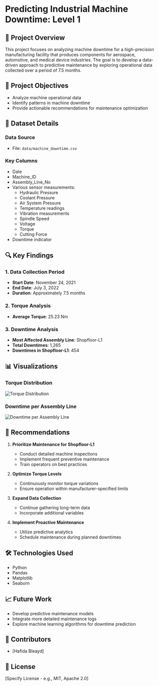 # Predicting Industrial Machine Downtime: Level 1

## 📖 Project Overview

This project focuses on analyzing machine downtime for a high-precision manufacturing facility that produces components for aerospace, automotive, and medical device industries. The goal is to develop a data-driven approach to predictive maintenance by exploring operational data collected over a period of 7.5 months.

## 🎯 Project Objectives

- Analyze machine operational data
- Identify patterns in machine downtime
- Provide actionable recommendations for maintenance optimization

## 💾 Dataset Details

### Data Source
- File: `data/machine_downtime.csv`

### Key Columns
- Date
- Machine_ID
- Assembly_Line_No
- Various sensor measurements:
  - Hydraulic Pressure
  - Coolant Pressure
  - Air System Pressure
  - Temperature readings
  - Vibration measurements
  - Spindle Speed
  - Voltage
  - Torque
  - Cutting Force
- Downtime indicator

## 🔍 Key Findings

### 1. Data Collection Period
- **Start Date**: November 24, 2021
- **End Date**: July 3, 2022
- **Duration**: Approximately 7.5 months

### 2. Torque Analysis
- **Average Torque**: 25.23 Nm

### 3. Downtime Analysis
- **Most Affected Assembly Line**: Shopfloor-L1
- **Total Downtimes**: 1,265
- **Downtimes in Shopfloor-L1**: 454

## 📊 Visualizations

### Torque Distribution
![Torque Distribution](path/to/torque_distribution.png)

### Downtime per Assembly Line
![Downtime per Assembly Line](path/to/downtime_bar_chart.png)

## 🚀 Recommendations

1. **Prioritize Maintenance for Shopfloor-L1**
   - Conduct detailed machine inspections
   - Implement frequent preventive maintenance
   - Train operators on best practices

2. **Optimize Torque Levels**
   - Continuously monitor torque variations
   - Ensure operation within manufacturer-specified limits

3. **Expand Data Collection**
   - Continue gathering long-term data
   - Incorporate additional variables

4. **Implement Proactive Maintenance**
   - Utilize predictive analytics
   - Schedule maintenance during planned downtimes

## 🛠 Technologies Used

- Python
- Pandas
- Matplotlib
- Seaborn

## 📈 Future Work

- Develop predictive maintenance models
- Integrate more detailed maintenance logs
- Explore machine learning algorithms for downtime prediction

## 👥 Contributors
- [Hafida Bleayd]

## 📄 License
[Specify License - e.g., MIT, Apache 2.0]
